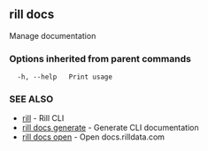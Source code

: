 ## rill docs

Manage documentation

### Options inherited from parent commands

```
  -h, --help   Print usage
```

### SEE ALSO

* [rill](../rill.md)	 - Rill CLI
* [rill docs generate](generate.md)	 - Generate CLI documentation
* [rill docs open](open.md)	 - Open docs.rilldata.com

